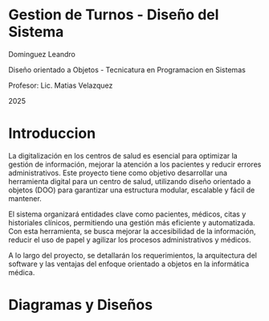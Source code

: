 
# Gestion de Turnos - Diseño del Sistema

Dominguez Leandro

Diseño orientado a Objetos - Tecnicatura en Programacion en Sistemas

Profesor: Lic. Matias Velazquez

2025

# Introduccion


La digitalización en los centros de salud es esencial para optimizar la gestión de información, mejorar la atención a los pacientes y reducir errores administrativos. Este proyecto tiene como objetivo desarrollar una herramienta digital para un centro de salud, utilizando diseño orientado a objetos (DOO) para garantizar una estructura modular, escalable y fácil de mantener.

El sistema organizará entidades clave como pacientes, médicos, citas y historiales clínicos, permitiendo una gestión más eficiente y automatizada. Con esta herramienta, se busca mejorar la accesibilidad de la información, reducir el uso de papel y agilizar los procesos administrativos y médicos.

A lo largo del proyecto, se detallarán los requerimientos, la arquitectura del software y las ventajas del enfoque orientado a objetos en la informática médica.

  
# Diagramas y Diseños

